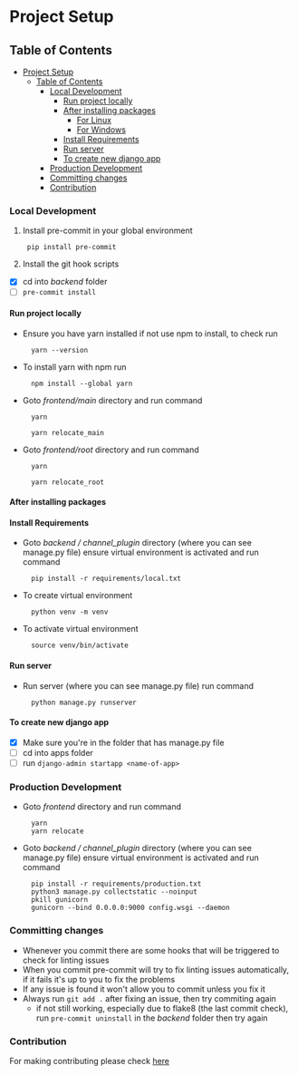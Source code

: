 # Project Setup

## Table of Contents

- [Project Setup](#project-setup)
  - [Table of Contents](#table-of-contents)
    - [Local Development](#local-development)
      - [Run project locally](#run-project-locally)
      - [After installing packages](#after-installing-packages)
        - [For Linux](#for-linux)
        - [For Windows](#for-windows)
      - [Install Requirements](#install-requirements)
      - [Run server](#run-server)
      - [To create new django app](#to-create-new-django-app)
    - [Production Development](#production-development)
    - [Committing changes](#committing-changes)
    - [Contribution](#contribution)

### Local Development

1. Install pre-commit in your global environment

        pip install pre-commit

2. Install the git hook scripts

- [x] cd into *backend* folder
- [ ] `pre-commit install`

#### Run project locally

- Ensure you have yarn installed if not use npm to install, to check run

        yarn --version

- To install yarn with npm run

        npm install --global yarn

- Goto *frontend/main* directory and run command

        yarn

        yarn relocate_main

- Goto *frontend/root* directory and run command

        yarn

        yarn relocate_root

#### After installing packages


#### Install Requirements

- Goto *backend / channel_plugin* directory (where you can see manage.py file) ensure virtual environment is activated and run command

        pip install -r requirements/local.txt

- To create virtual environment

        python venv -m venv

- To activate virtual environment

        source venv/bin/activate

#### Run server

- Run server (where you can see manage.py file) run command

        python manage.py runserver

#### To create new django app

- [x] Make sure you're in the folder that has manage.py file
- [ ] cd into apps folder
- [ ] run `django-admin startapp <name-of-app>`

### Production Development

- Goto *frontend* directory and run command

        yarn
        yarn relocate

- Goto *backend / channel_plugin* directory (where you can see manage.py file) ensure virtual environment is activated and run command

        pip install -r requirements/production.txt
        python3 manage.py collectstatic --noinput
        pkill gunicorn
        gunicorn --bind 0.0.0.0:9000 config.wsgi --daemon

### Committing changes

- Whenever you commit there are some hooks that will be triggered to check for linting issues
- When you commit pre-commit will try to fix linting issues automatically, if it fails it's up to you to fix the problems
- If any issue is found it won't allow you to commit unless you fix it
- Always run `git add .` after fixing an issue, then try commiting again
  - if not still working, especially due to flake8 (the last commit check), run `pre-commit uninstall` in the *backend* folder then try again

### Contribution

For making contributing please check [here](CONTRIBUTING.md)
